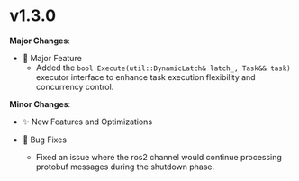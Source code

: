 # v1.3.0

**Major Changes**:
- 🚩 Major Feature
  - Added the `bool Execute(util::DynamicLatch& latch_, Task&& task)` executor interface to enhance task execution flexibility and concurrency control.

**Minor Changes**:

- ✨ New Features and Optimizations

- 🐛 Bug Fixes
  - Fixed an issue where the ros2 channel would continue processing protobuf messages during the shutdown phase.

